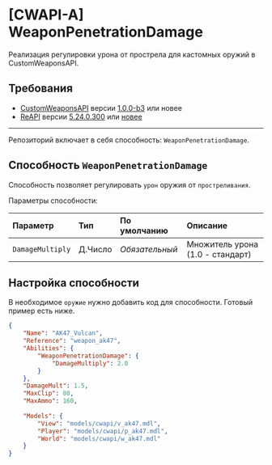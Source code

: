# [CWAPI-A] WeaponPenetrationDamage

Реализация регулировки урона от прострела для кастомных оружий в CustomWeaponsAPI.

## Требования

- [CustomWeaponsAPI](https://github.com/AmxxModularEcosystem/CustomWeaponsAPI) версии [1.0.0-b3](https://github.com/AmxxModularEcosystem/CustomWeaponsAPI/releases/tag/1.0.0-b3) или новее
- [ReAPI](https://github.com/rehlds/ReAPI) версии [5.24.0.300](https://github.com/rehlds/ReAPI/releases/tag/5.24.0.300) или [новее](https://github.com/rehlds/ReAPI/releases/latest)

---

Репозиторий включает в себя способность: `WeaponPenetrationDamage`.

## Способность `WeaponPenetrationDamage`

Способность позволяет регулировать `урон` оружия от `простреливания`.

Параметры способности:

| Параметр    | Тип            | По умолчанию   | Описание                                   |
| :-------------- | :------------- | :------------- | :------------------------------------- |
| `DamageMultiply`| Д.Число        | *Обязательный* | Множитель урона (1.0 - стандарт)       |

## Настройка способности

В необходимое `оружие` нужно добавить код для способности. Готовый пример есть ниже.

```json
{
    "Name": "AK47_Vulcan",
    "Reference": "weapon_ak47",
    "Abilities": {
        "WeaponPenetrationDamage": {
            "DamageMultiply": 2.0
        }
    },
    "DamageMult": 1.5,
    "MaxClip": 80,
    "MaxAmmo": 160,
   
    "Models": {
        "View": "models/cwapi/v_ak47.mdl",
        "Player": "models/cwapi/p_ak47.mdl",
        "World": "models/cwapi/w_ak47.mdl"
    }
}

```

